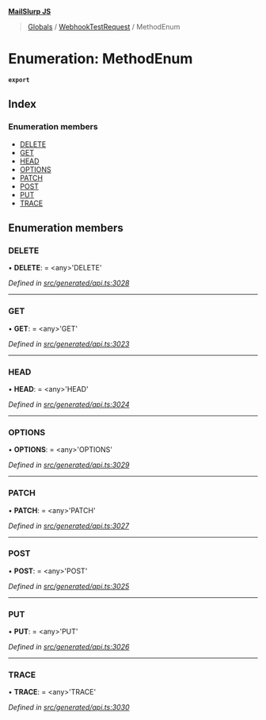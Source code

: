 **[MailSlurp JS](../README.md)**

> [Globals](../README.md) / [WebhookTestRequest](../modules/webhooktestrequest.md) / MethodEnum

# Enumeration: MethodEnum

**`export`** 

## Index

### Enumeration members

* [DELETE](webhooktestrequest.methodenum.md#delete)
* [GET](webhooktestrequest.methodenum.md#get)
* [HEAD](webhooktestrequest.methodenum.md#head)
* [OPTIONS](webhooktestrequest.methodenum.md#options)
* [PATCH](webhooktestrequest.methodenum.md#patch)
* [POST](webhooktestrequest.methodenum.md#post)
* [PUT](webhooktestrequest.methodenum.md#put)
* [TRACE](webhooktestrequest.methodenum.md#trace)

## Enumeration members

### DELETE

•  **DELETE**:  = \<any>'DELETE'

*Defined in [src/generated/api.ts:3028](https://github.com/mailslurp/mailslurp-client/blob/f5ab9d3/src/generated/api.ts#L3028)*

___

### GET

•  **GET**:  = \<any>'GET'

*Defined in [src/generated/api.ts:3023](https://github.com/mailslurp/mailslurp-client/blob/f5ab9d3/src/generated/api.ts#L3023)*

___

### HEAD

•  **HEAD**:  = \<any>'HEAD'

*Defined in [src/generated/api.ts:3024](https://github.com/mailslurp/mailslurp-client/blob/f5ab9d3/src/generated/api.ts#L3024)*

___

### OPTIONS

•  **OPTIONS**:  = \<any>'OPTIONS'

*Defined in [src/generated/api.ts:3029](https://github.com/mailslurp/mailslurp-client/blob/f5ab9d3/src/generated/api.ts#L3029)*

___

### PATCH

•  **PATCH**:  = \<any>'PATCH'

*Defined in [src/generated/api.ts:3027](https://github.com/mailslurp/mailslurp-client/blob/f5ab9d3/src/generated/api.ts#L3027)*

___

### POST

•  **POST**:  = \<any>'POST'

*Defined in [src/generated/api.ts:3025](https://github.com/mailslurp/mailslurp-client/blob/f5ab9d3/src/generated/api.ts#L3025)*

___

### PUT

•  **PUT**:  = \<any>'PUT'

*Defined in [src/generated/api.ts:3026](https://github.com/mailslurp/mailslurp-client/blob/f5ab9d3/src/generated/api.ts#L3026)*

___

### TRACE

•  **TRACE**:  = \<any>'TRACE'

*Defined in [src/generated/api.ts:3030](https://github.com/mailslurp/mailslurp-client/blob/f5ab9d3/src/generated/api.ts#L3030)*
